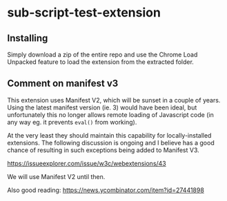 
# sub-script-test-extension

## Installing

Simply download a zip of the entire repo and use the Chrome Load Unpacked
feature to load the extension from the extracted folder.

## Comment on manifest v3

This extension uses Manifest V2, which will be sunset in a couple of years.
Using the latest manifest version (ie. 3) would have been ideal, but
unfortunately this no longer allows remote loading of Javascript code (in any
way eg. it prevents `eval()` from working).

At the very least they should maintain this capability for locally-installed
extensions. The following discussion is ongoing and I believe has a good chance
of resulting in such exceptions being added to Manifest V3.

https://issueexplorer.com/issue/w3c/webextensions/43

We will use Manifest V2 until then.

Also good reading: https://news.ycombinator.com/item?id=27441898